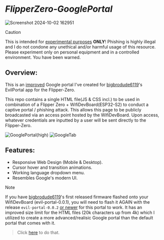 # <i>FlipperZero-GooglePortal</i>
![Screenshot 2024-10-02 162951](https://github.com/user-attachments/assets/4ce8197e-4017-4713-abde-1d63321c0253)




> [!CAUTION]
> This is intended for <ins>experimental purposes</ins> **ONLY**! Phishing is highly illegal and I do not condone any unethical and/or harmful usage of this resource. Please experiment only on personal equipment and in a controlled environment. You have been warned.

## Overview:
This is an <ins>improved</ins> Google portal I've created for [bigbrodude6119](https://github.com/bigbrodude6119)'s EvilPortal app for the Flipper-Zero.

This repo contains a single HTML file(JS & CSS incl.) to be used in combination of a Flipper Zero + WifiDevBoard(ESP32-S2) to conduct a captive portal / phishing attack. This allows this page to be publicly broadcasted via an access point hosted by the WifiDevBoard. Upon access, whatever credentials are inputted by a user will be sent directly to the Flipper-Zero.

![GooglePortal(high)](https://github.com/Shlucus/FlipperZero-GooglePortal/assets/111912000/c4b3944c-f075-4977-b5fa-f848dc6f5649)
![GoogleTab](https://github.com/Shlucus/FlipperZero-GooglePortal/assets/111912000/4e884735-1213-4553-a260-5f5969e4a5a1)


## Features:

- Responsive Web Design (Mobile & Desktop).
- Cursor hover and transition animations.
- Working language dropdown menu.
- Resembles Google's modern UI.

> [!NOTE]
> If you have [bigbrodude6119](https://github.com/bigbrodude6119)'s first released firmware flashed onto your WifiDevBoard (evil-portal-0.0.1), you will need to flash it AGAIN with the release `evil-portal-0.0.2` 
 <ins>or newer</ins> for this portal to work. It has an improved size limit for the HTML files (20k characters up from 4k) which I utilized to create a more advanced/realisic Google portal than the default portal 
 that comes with it.

>Click [here](https://github.com/bigbrodude6119/flipper-zero-evil-portal/releases/tag/0.0.2) to do that.



